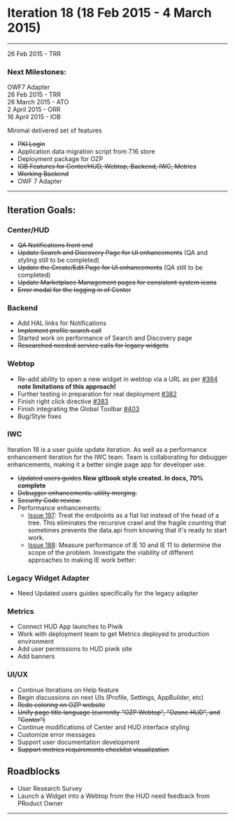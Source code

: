 # Iteration 18 (18 Feb 2015 - 4 March 2015)

*** 
26 Feb 2015 - TRR

### Next Milestones:
OWF7 Adapter
<br>26 Feb 2015 - TRR
<br>26 March 2015 - ATO
<br>2 April 2015 - ORR
<br>16 April 2015 - IOB

Minimal delivered set of features
* ~~PKI Login~~
* Application data migration script from 7.16 store
* Deployment package for OZP
* ~~IOB Features for Center/HUD, Webtop, Backend, IWC, Metrics~~
* ~~Working Backend~~
* OWF 7 Adapter


***

## Iteration Goals:
### Center/HUD
* ~~QA Notifications front end~~
* ~~Update Search and Discovery Page for UI enhancements~~ (QA and styling still to be completed)
* ~~Update the Create/Edit Page for UI enhancements~~ (QA still to be completed)
* ~~Update Marketplace Management pages for consistent system icons~~
* ~~Error modal for the logging in of Center~~

### Backend
* Add HAL links for Notifications
* ~~Implement profile search call~~
* Started work on performance of Search and Discovery page
* ~~Researched needed service calls for legacy widgets~~

### Webtop
* Re-add ability to open a new widget in webtop via a URL as per [#394](https://github.com/ozone-development/ozp-webtop/issues/394) **note limitations of this approach!**
* Further testing in preparation for real deployment [#382](https://github.com/ozone-development/ozp-webtop/issues/382)
* Finish right click directive [#383](https://github.com/ozone-development/ozp-webtop/issues/383)
* Finish integrating the Global Toolbar  [#403](https://github.com/ozone-development/ozp-webtop/issues/403)
* Bug/Style fixes

### IWC
Iteration 18 is a user guide update iteration. As well as a performance enhancement iteration for the IWC team. Team is collaborating for debugger enhancements, making it a better single page app for developer use.
* ~~Updated users guides~~ **New gitbook style created. In docs, 70% complete**
* ~~Debugger enhancements: utility merging.~~
* ~~Security Code review.~~
* Performance enhancements:
   * [Issue 197](https://github.com/ozone-development/ozp-iwc/issues/197): Treat the endpoints as a flat list instead of the head of a tree.  This eliminates the recursive crawl and the fragile counting that sometimes prevents the data.api from knowing that it's ready to start work.
   * [Issue 188](https://github.com/ozone-development/ozp-iwc/issues/188): Measure performance of IE 10 and IE 11 to determine the scope of the problem. Investigate the viability of different approaches to making IE work better:

### Legacy Widget Adapter
* Need Updated users guides specifically for the legacy adapter


### Metrics
* Connect HUD App launches to Piwik
* Work with deployment team to get Metrics deployed to production environment
* Add user permissions to HUD piwik site
* Add banners

### UI/UX
* Continue Iterations on Help feature
* Begin discussions on next UIs (Profile, Settings, AppBuilder, etc)
* ~~Redo coloring on OZP website~~
* ~~Unify page title language (currently "OZP Webtop", "Ozone HUD", and "Center")~~
* Continue modifications of Center and HUD interface styling
* Customize error messages
* Support user documentation development
* ~~Support metrics requirements checklist visualization~~


## Roadblocks
* User Research Survey
* Launch a Widget into a Webtop from the HUD need feedback from PRoduct Owner

***